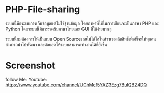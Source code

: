 # PHP-File-sharing

  ระบบนี้คือระบบการเก็บข้อมูลแต่ไม่ใช้ฐานข้อมูล โดยภาษาที่ใช้ในการเขียนจะเป็นภาษา PHP และ Python 
โดยระบบนี้มีการรองรับภาษาไทยและ GUI ที่ใช้ง่ายมากๆ 
  
  ระบบนี้ผมต้องการให้เป็นแบบ Open Sourceเลยไม่ได้ใส่ในส่วนของลิขสิทธิ์เพื่อที่จะให้ทุกคนสามารถนำไปพัฒนา
และต่อยอดให้ระบบสามารถทำงานได้ดียิ่งขึ้น

# Screenshot





follow Me: 
Youtube: https://www.youtube.com/channel/UChMcf5YAZ3Ezg7BuIQB24DQ

